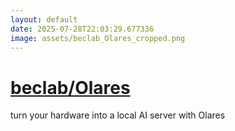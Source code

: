 ```yaml
---
layout: default
date: 2025-07-28T22:03:29.677336
image: assets/beclab_Olares_cropped.png
---
```


# [beclab/Olares](https://github.com/beclab/Olares)

turn your hardware into a local AI server with Olares
